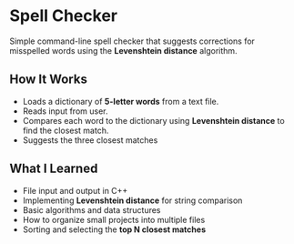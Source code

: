 # Spell Checker
Simple command-line spell checker that suggests corrections for misspelled words using the **Levenshtein distance** algorithm.

## How It Works
- Loads a dictionary of **5-letter words** from a text file.
- Reads input from user.
- Compares each word to the dictionary using **Levenshtein distance** to find the closest match.
- Suggests the three closest matches

## What I Learned
- File input and output in C++
- Implementing **Levenshtein distance** for string comparison
- Basic algorithms and data structures
- How to organize small projects into multiple files
- Sorting and selecting the **top N closest matches**
